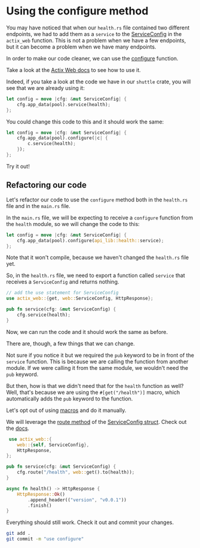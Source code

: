# Using the configure method

You may have noticed that when our `health.rs` file contained two different endpoints, we had to add them as a `service` to the [ServiceConfig](https://docs.rs/actix-web/4.9.0/actix_web/web/struct.ServiceConfig.html) in the `actix_web` function. This is not a problem when we have a few endpoints, but it can become a problem when we have many endpoints.

In order to make our code cleaner, we can use the [configure](https://actix.rs/docs/application#configure) function.

Take a look at the [Actix Web docs](https://actix.rs/docs/application#configure) to see how to use it.

Indeed, if you take a look at the code we have in our `shuttle` crate, you will see that we are already using it:

```rust
let config = move |cfg: &mut ServiceConfig| {
    cfg.app_data(pool).service(health);
};
```

You could change this code to this and it should work the same:

```rust
let config = move |cfg: &mut ServiceConfig| {
    cfg.app_data(pool).configure(|c| {
        c.service(health);
    });
};
```

Try it out!

## Refactoring our code

Let's refactor our code to use the `configure` method both in the `health.rs` file and in the `main.rs` file.

In the `main.rs` file, we will be expecting to receive a `configure` function from the `health` module, so we will change the code to this:

```rust
let config = move |cfg: &mut ServiceConfig| {
    cfg.app_data(pool).configure(api_lib::health::service);
};
```

Note that it won't compile, because we haven't changed the `health.rs` file yet.

So, in the `health.rs` file, we need to export a function called `service` that receives a `ServiceConfig` and returns nothing.

```rust
// add the use statement for ServiceConfig
use actix_web::{get, web::ServiceConfig, HttpResponse};

pub fn service(cfg: &mut ServiceConfig) {
    cfg.service(health);
}
```

Now, we can run the code and it should work the same as before.

There are, though, a few things that we can change.

Not sure if you notice it but we required the `pub` keyword to be in front of the `service` function. This is because we are calling the function from another module. If we were calling it from the same module, we wouldn't need the `pub` keyword.

But then, how is that we didn't need that for the `health` function as well? Well, that's because we are using the `#[get("/health")]` macro, which automatically adds the `pub` keyword to the function.

Let's opt out of using [macros](https://doc.rust-lang.org/reference/macros-by-example.html) and do it manually.

We will leverage the [route method](https://docs.rs/actix-web/4.3.1/actix_web/web/struct.ServiceConfig.html#method.route) of the [ServiceConfig struct](https://docs.rs/actix-web/4.3.1/actix_web/web/struct.ServiceConfig.html). Check out the [docs](https://docs.rs/actix-web/4.3.1/actix_web/web/struct.ServiceConfig.html#method.route).

```rust
 use actix_web::{
    web::{self, ServiceConfig},
    HttpResponse,
};

pub fn service(cfg: &mut ServiceConfig) {
    cfg.route("/health", web::get().to(health));
}

async fn health() -> HttpResponse {
    HttpResponse::Ok()
        .append_header(("version", "v0.0.1"))
        .finish()
}
```

Everything should still work. Check it out and commit your changes.

```bash
git add .
git commit -m "use configure"
```
